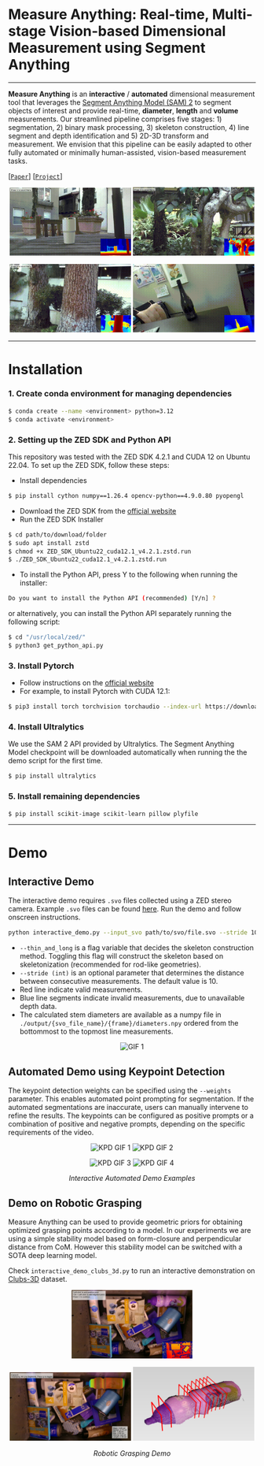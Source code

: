 # Measure Anything: Real-time, Multi-stage Vision-based Dimensional Measurement using Segment Anything

---
**Measure Anything** is an **interactive** / **automated** dimensional measurement tool that leverages the 
[Segment Anything Model (SAM) 2](https://github.com/facebookresearch/sam2) to segment objects of interest and 
provide real-time, **diameter**, **length** and **volume** measurements. Our streamlined pipeline 
comprises five stages: 1) segmentation, 2) binary mask processing, 3) skeleton construction, 4) line segment and 
depth identification and 5) 2D-3D transform and measurement. We envision that this pipeline can be easily
adapted to other fully automated or minimally human-assisted, vision-based measurement tasks.




[[`Paper`](https://google.com/)] [[`Project`](https://measure-anything.github.io/)]

<p align="center">
  <img src="figures/1.gif" alt="GIF 1" width="49%">
  <img src="figures/6.gif" alt="GIF 2" width="49%">
</p>
<p align="center">
  <img src="figures/7.gif" alt="GIF 3" width="49%">
  <img src="figures/3.gif" alt="GIF 4" width="49%">
</p>

[//]: # (<p align="center"><em>Interactive Demo Examples</em></p>)

---
# Installation #
### 1. Create conda environment for managing dependencies ###
```bash
$ conda create --name <environment> python=3.12
$ conda activate <environment>
```
### 2. Setting up the ZED SDK and Python API ###
This repository was tested with the ZED SDK 4.2.1 and CUDA 12 on Ubuntu 22.04. To set up the ZED SDK, follow these steps:
- Install dependencies
```bash
$ pip install cython numpy==1.26.4 opencv-python==4.9.0.80 pyopengl
```
- Download the ZED SDK from the [official website](https://www.stereolabs.com/developers/release#82af3640d775)
- Run the ZED SDK Installer
```bash
$ cd path/to/download/folder
$ sudo apt install zstd
$ chmod +x ZED_SDK_Ubuntu22_cuda12.1_v4.2.1.zstd.run
$ ./ZED_SDK_Ubuntu22_cuda12.1_v4.2.1.zstd.run
```
- To install the Python API, press Y to the following when running the installer:
``` bash
Do you want to install the Python API (recommended) [Y/n] ?
``` 
  or alternatively, you can install the Python API separately running the following script:
```bash
$ cd "/usr/local/zed/"
$ python3 get_python_api.py
````
### 3. Install Pytorch ###
- Follow instructions on the [official website](https://pytorch.org/get-started/locally/)
- For example, to install Pytorch with CUDA 12.1:
```bash
$ pip3 install torch torchvision torchaudio --index-url https://download.pytorch.org/whl/cu121
```
### 4. Install Ultralytics ###
We use the SAM 2 API provided by Ultralytics. The Segment Anything Model checkpoint will be downloaded automatically when running the the demo script for the first time.
```bash
$ pip install ultralytics
```
### 5. Install remaining dependencies ###
```bash
$ pip install scikit-image scikit-learn pillow plyfile
```
---
# Demo #
## Interactive Demo ##
The interactive demo requires `.svo` files collected using a ZED stereo camera. Example `.svo` files can be found [here](https://drive.google.com/drive/folders/1Q6). Run the demo and follow onscreen instructions.
```bash
python interactive_demo.py --input_svo path/to/svo/file.svo --stride 10 --thin_and_long
```
- `--thin_and_long` is a flag variable that decides the skeleton construction method. Toggling this flag will construct the skeleton based on skeletonization (recommended for rod-like geometries).
- `--stride (int)` is an optional parameter that determines the distance between consecutive measurements. The default value is 10.
- Red line indicate valid measurements.
- Blue line segments indicate invalid measurements, due to unavailable depth data.
- The calculated stem diameters are available as a numpy file in `./output/{svo_file_name}/{frame}/diameters.npy` ordered from the bottommost to the topmost line measurements.

<p align="center">
<img src="figures/canola.gif" alt="GIF 1" width="98%">
</p>

## Automated Demo using Keypoint Detection ##

The keypoint detection weights can be specified using the `--weights` parameter. This enables automated point prompting for segmentation. If the automated segmentations are inaccurate, users can manually intervene to refine the results. The keypoints can be configured as positive prompts or a combination of positive and negative prompts, depending on the specific requirements of the video.

<p align="center">
  <img src="figures/kpd_1_1.gif" alt="KPD GIF 1" width="49%">
  <img src="figures/kpd_1_2.gif" alt="KPD GIF 2" width="49%">
</p>
<p align="center">
  <img src="figures/kpd_2_1.gif" alt="KPD GIF 3" width="49%">
  <img src="figures/kpd_2_2.gif" alt="KPD GIF 4" width="49%">
</p>
<p align="center"><em>Interactive Automated Demo Examples</em></p>

## Demo on Robotic Grasping

Measure Anything can be used to provide geometric priors for obtaining optimized grasping points according to a model. In our experiments we are using a simple stability model based on form-closure and perpendicular distance from CoM. However this stability model can be switched with a SOTA deep learning model.

Check `interactive_demo_clubs_3d.py` to run an interactive demonstration on [Clubs-3D](https://clubs.github.io/#:~:text=CLUBS%20is%20an%20RGB%2DD,objects%20packed%20in%20different%20configurations.) dataset. 

<p align="center">
  <img src="figures/clubs_3d_00.png" alt="CLUBS 1" width="49%">
</p>
<p align="center">
  <img src="figures/clubs_3d_10_heatmap.png" alt="CLUBS 2" width="49%">
  <img src="figures/clubs_3d_203.png" alt="CLUBS 3" width="49%">
</p>
<p align="center"><em>Robotic Grasping Demo</em></p>
